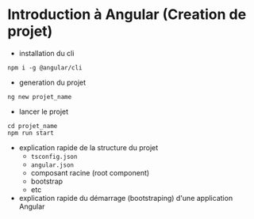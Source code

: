 # Introduction à Angular (Creation de projet)

- installation du cli

```
npm i -g @angular/cli
```

- generation du projet

```
ng new projet_name
```

- lancer le projet

```
cd projet_name
npm run start
```

- explication rapide de la structure du projet
  - `tsconfig.json`
  - `angular.json`
  - composant racine (root component)
  - bootstrap
  - etc
- explication rapide du démarrage (bootstraping) d'une application Angular
